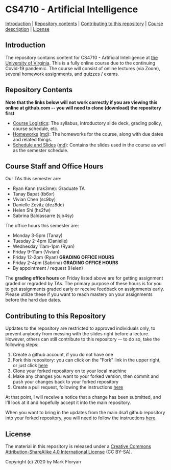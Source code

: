 CS4710 - Artificial Intelligence
===============================

[Introduction](#introduction) | [Repository contents](#contents) | [Contributing to this repository](#contributing) | [Course description](#description) | [License](#license)

<a name="introduction"></a>Introduction
--------------------------------------- 

The repository contains content for CS4710 - Artificial Intelligence at [the University of Virginia](https://virginia.edu). This is a fully online course due to the continuing Covid-19 pandemic. The course will consist of online lectures (via Zoom), several homework assignments, and quizzes / exams.


<a name="contents"></a>Repository Contents
------------------------------------------

**Note that the links below will not work correctly if you are viewing
this online at github.com -- you will need to clone (download) the
repository first**

- [Course Logistics](courselogistics/index.html): The syllabus, introductory slide deck, grading policy, course schedule, etc.
- [Homeworks](homeworks/index.html) ([md](homeworks/index.md)): The homeworks for the course, along with due dates and related things.
- [Schedule and Slides](slides/index.html) ([md](slides/index.md)): Contains the slides used in the course as well as the semester schedule.

<a name="contents"></a>Course Staff and Office Hours
------------------------------------------

Our TAs this semester are:
	
- Ryan Kann (rak3me): Graduate TA
- Tanay Bapat (tb6xr)
- Vivian Chen (sc9by)
- Danielle Zevitz (dez8dc)
- Helen Shi (hs2fw)
- Sabrina Baldassarre (sjb4sy)

The office hours this semester are:

- Monday 3-5pm (Tanay)
- Tuesday 2-4pm (Danielle)
- Wednesday 11am-1pm (Ryan)
- Friday 9-11am (Vivian)
- Friday 12-2pm (Ryan) **GRADING OFFICE HOURS**
- Friday 2-4pm (Sabrina) **GRADING OFFICE HOURS**
- By appointment / request (Helen)

The **grading office hours** on Friday listed above are for getting assignment graded or regraded by TAs. The primary purpose of these hours is for you to get assignments graded early or receive feedback on assignments early. Please utilize these if you want to reach mastery on your assignments before the hard due dates.


<a name="contributing"></a>Contributing to this Repository
----------------------------------------------------------

Updates to the repository are restricted to approved individuals only, to prevent anybody from messing with the slides right before a lecture.  However, others can still contribute to this repository -- to do so, take the following steps:

1. Create a github account, if you do not have one
2. Fork this repository: you can click on the "Fork" link in the upper right, or just click [here](https://github.com/markfloryan/ai/fork)
3. Clone your forked repository on to your local machine
4. Make any changes you want to your forked version, then commit and push your changes back to your forked repository
5. Create a pull request, following the instructions [here](https://help.github.com/articles/creating-a-pull-request)

At that point, I will receive a notice that a change has been submitted, and I'll look at it and hopefully accept it into the main repository.

When you want to bring in the updates from the main dsa1 github repository into your forked repository, you will need to follow the instructions [here](https://help.github.com/articles/syncing-a-fork).




<a name="license"></a>License
-----------------------------

The material in this repository is released under a [Creative Commons Attribution-ShareAlike 4.0 International License](http://creativecommons.org/licenses/by-sa/4.0/) (CC BY-SA).

Copyright (c) 2020 by Mark Floryan
